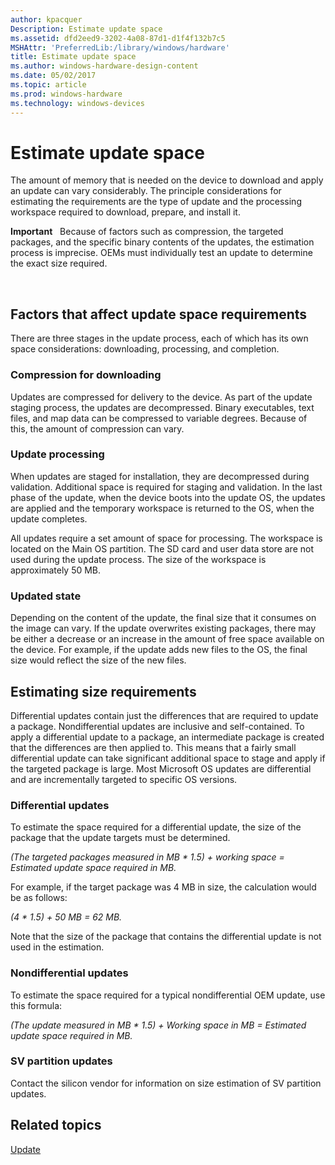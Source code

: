 ```yaml
---
author: kpacquer
Description: Estimate update space
ms.assetid: dfd2eed9-3202-4a08-87d1-d1f4f132b7c5
MSHAttr: 'PreferredLib:/library/windows/hardware'
title: Estimate update space
ms.author: windows-hardware-design-content
ms.date: 05/02/2017
ms.topic: article
ms.prod: windows-hardware
ms.technology: windows-devices
---
```


# Estimate update space


The amount of memory that is needed on the device to download and apply an update can vary considerably. The principle considerations for estimating the requirements are the type of update and the processing workspace required to download, prepare, and install it.

**Important**  
Because of factors such as compression, the targeted packages, and the specific binary contents of the updates, the estimation process is imprecise. OEMs must individually test an update to determine the exact size required.

 

## <span id="Factors_that_affect_update_space_requirements"></span><span id="factors_that_affect_update_space_requirements"></span><span id="FACTORS_THAT_AFFECT_UPDATE_SPACE_REQUIREMENTS"></span>Factors that affect update space requirements


There are three stages in the update process, each of which has its own space considerations: downloading, processing, and completion.

### <span id="Compression_for_downloading"></span><span id="compression_for_downloading"></span><span id="COMPRESSION_FOR_DOWNLOADING"></span>Compression for downloading

Updates are compressed for delivery to the device. As part of the update staging process, the updates are decompressed. Binary executables, text files, and map data can be compressed to variable degrees. Because of this, the amount of compression can vary.

### <span id="Update_processing"></span><span id="update_processing"></span><span id="UPDATE_PROCESSING"></span>Update processing

When updates are staged for installation, they are decompressed during validation. Additional space is required for staging and validation. In the last phase of the update, when the device boots into the update OS, the updates are applied and the temporary workspace is returned to the OS, when the update completes.

All updates require a set amount of space for processing. The workspace is located on the Main OS partition. The SD card and user data store are not used during the update process. The size of the workspace is approximately 50 MB.

### <span id="Updated_state"></span><span id="updated_state"></span><span id="UPDATED_STATE"></span>Updated state

Depending on the content of the update, the final size that it consumes on the image can vary. If the update overwrites existing packages, there may be either a decrease or an increase in the amount of free space available on the device. For example, if the update adds new files to the OS, the final size would reflect the size of the new files.

## <span id="Estimating_size_requirements"></span><span id="estimating_size_requirements"></span><span id="ESTIMATING_SIZE_REQUIREMENTS"></span>Estimating size requirements


Differential updates contain just the differences that are required to update a package. Nondifferential updates are inclusive and self-contained. To apply a differential update to a package, an intermediate package is created that the differences are then applied to. This means that a fairly small differential update can take significant additional space to stage and apply if the targeted package is large. Most Microsoft OS updates are differential and are incrementally targeted to specific OS versions.

### <span id="Differential_updates"></span><span id="differential_updates"></span><span id="DIFFERENTIAL_UPDATES"></span>Differential updates

To estimate the space required for a differential update, the size of the package that the update targets must be determined.

*(The targeted packages measured in MB \* 1.5) + working space = Estimated update space required in MB.*

For example, if the target package was 4 MB in size, the calculation would be as follows:

*(4 \* 1.5) + 50 MB = 62 MB.*

Note that the size of the package that contains the differential update is not used in the estimation.

### <span id="Nondifferential_updates"></span><span id="nondifferential_updates"></span><span id="NONDIFFERENTIAL_UPDATES"></span>Nondifferential updates

To estimate the space required for a typical nondifferential OEM update, use this formula:

*(The update measured in MB \* 1.5) + Working space in MB = Estimated update space required in MB.*

### <span id="SV_partition_updates"></span><span id="sv_partition_updates"></span><span id="SV_PARTITION_UPDATES"></span>SV partition updates

Contact the silicon vendor for information on size estimation of SV partition updates.

## <span id="related_topics"></span>Related topics


[Update](index.md)

 

 






